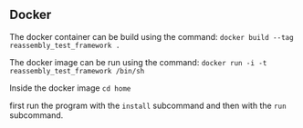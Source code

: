 ## Docker

The docker container can be build using the command:
```docker build --tag reassembly_test_framework .```

The docker image can be run using the command:
```docker run -i -t reassembly_test_framework /bin/sh```

Inside the docker image `cd home` 

first run the program with the `install` subcommand and then with the
`run` subcommand.
